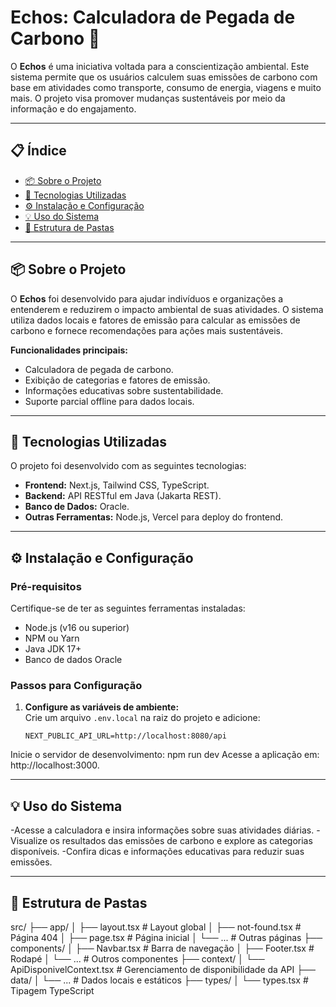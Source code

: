 # Echos: Calculadora de Pegada de Carbono 🌱

O **Echos** é uma iniciativa voltada para a conscientização ambiental. Este sistema permite que os usuários calculem suas emissões de carbono com base em atividades como transporte, consumo de energia, viagens e muito mais. O projeto visa promover mudanças sustentáveis por meio da informação e do engajamento.

---

## 📋 Índice

- [📦 Sobre o Projeto](#-sobre-o-projeto)
- [🚀 Tecnologias Utilizadas](#-tecnologias-utilizadas)
- [⚙️ Instalação e Configuração](#️-instalação-e-configuração)
- [💡 Uso do Sistema](#-uso-do-sistema)
- [📂 Estrutura de Pastas](#-estrutura-de-pastas)

---

## 📦 Sobre o Projeto

O **Echos** foi desenvolvido para ajudar indivíduos e organizações a entenderem e reduzirem o impacto ambiental de suas atividades. O sistema utiliza dados locais e fatores de emissão para calcular as emissões de carbono e fornece recomendações para ações mais sustentáveis.

**Funcionalidades principais:**
- Calculadora de pegada de carbono.
- Exibição de categorias e fatores de emissão.
- Informações educativas sobre sustentabilidade.
- Suporte parcial offline para dados locais.

---

## 🚀 Tecnologias Utilizadas

O projeto foi desenvolvido com as seguintes tecnologias:

- **Frontend:** Next.js, Tailwind CSS, TypeScript.
- **Backend:** API RESTful em Java (Jakarta REST).
- **Banco de Dados:** Oracle.
- **Outras Ferramentas:** Node.js, Vercel para deploy do frontend.

---

## ⚙️ Instalação e Configuração

### Pré-requisitos
Certifique-se de ter as seguintes ferramentas instaladas:
- Node.js (v16 ou superior)
- NPM ou Yarn
- Java JDK 17+
- Banco de dados Oracle

### Passos para Configuração

1. **Configure as variáveis de ambiente:**  
   Crie um arquivo `.env.local` na raiz do projeto e adicione:
   ```env
   NEXT_PUBLIC_API_URL=http://localhost:8080/api
Inicie o servidor de desenvolvimento:
npm run dev
Acesse a aplicação em:
http://localhost:3000.

---

## 💡 Uso do Sistema ##
-Acesse a calculadora e insira informações sobre suas atividades diárias.
-Visualize os resultados das emissões de carbono e explore as categorias disponíveis.
-Confira dicas e informações educativas para reduzir suas emissões.

---


## 📂 Estrutura de Pastas

src/
├── app/
│   ├── layout.tsx       # Layout global
│   ├── not-found.tsx    # Página 404
│   ├── page.tsx         # Página inicial
│   └── ...              # Outras páginas
├── components/
│   ├── Navbar.tsx       # Barra de navegação
│   ├── Footer.tsx       # Rodapé
│   └── ...              # Outros componentes
├── context/
│   └── ApiDisponivelContext.tsx # Gerenciamento de disponibilidade da API
├── data/
│   └── ...              # Dados locais e estáticos
├── types/
│   └── types.tsx        # Tipagem TypeScript

